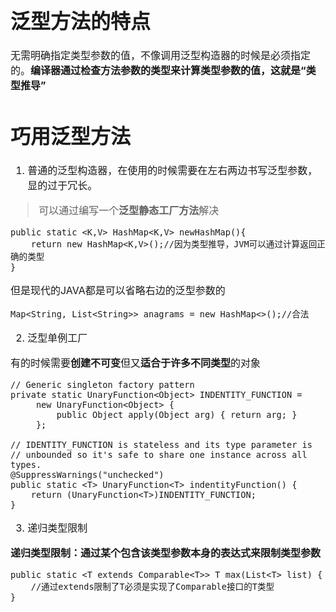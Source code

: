 <font size = "3">

# 泛型方法的特点
无需明确指定类型参数的值，不像调用泛型构造器的时候是必须指定的。**编译器通过检查方法参数的类型来计算类型参数的值，这就是“类型推导”**

# 巧用泛型方法
1. 普通的泛型构造器，在使用的时候需要在左右两边书写泛型参数，显的过于冗长。
> 可以通过编写一个**泛型静态工厂方法**解决
```
public static <K,V> HashMap<K,V> newHashMap(){
    return new HashMap<K,V>();//因为类型推导，JVM可以通过计算返回正确的类型
}
```
但是现代的JAVA都是可以省略右边的泛型参数的
```
Map<String, List<String>> anagrams = new HashMap<>();//合法
```
2. 泛型单例工厂

有的时候需要**创建不可变**但又**适合于许多不同类型**的对象
```
// Generic singleton factory pattern
private static UnaryFunction<Object> INDENTITY_FUNCTION =
     new UnaryFunction<Object> {
	     public Object apply(Object arg) { return arg; }
     };
     
// IDENTITY_FUNCTION is stateless and its type parameter is
// unbounded so it's safe to share one instance across all types.
@SuppressWarnings("unchecked")
public static <T> UnaryFunction<T> indentityFunction() {
	return (UnaryFunction<T>)INDENTITY_FUNCTION;
}
```
3. 递归类型限制

**递归类型限制：通过某个包含该类型参数本身的表达式来限制类型参数**

```
public static <T extends Comparable<T>> T max(List<T> list) {
	//通过extends限制了T必须是实现了Comparable接口的T类型
}
```

</font>